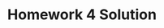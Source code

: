 ---
link: homework4_solution.pdf
title: Homework 4 Solution
year: 2017
published: true
categories: designopt_assignment
---